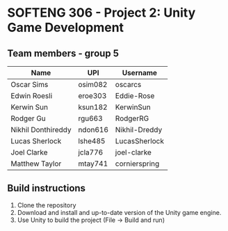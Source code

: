 # SOFTENG 306 - Project 2: Unity Game Development

## Team members - group 5

| Name                | UPI      | Username         |
|---------------------|----------|------------------|
| Oscar Sims          | osim082  | oscarcs          |
| Edwin Roesli        | eroe303  | Eddie-Rose       |
| Kerwin Sun          | ksun182  | KerwinSun        |
| Rodger Gu           | rgu663   | RodgerRG         |
| Nikhil Donthireddy  | ndon616  | Nikhil-Dreddy    |
| Lucas Sherlock      | lshe485  | LucasSherlock    |
| Joel Clarke         | jcla776  | joel-clarke      |
| Matthew Taylor      | mtay741  | cornierspring    |

## Build instructions

1. Clone the repository
2. Download and install and up-to-date version of the Unity game engine.
3. Use Unity to build the project (File -> Build and run)
